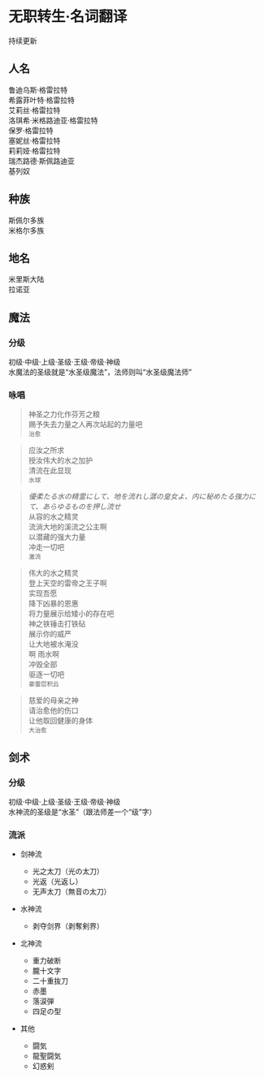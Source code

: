 # 无职转生·名词翻译
持续更新

## 人名
鲁迪乌斯·格雷拉特  
希露菲叶特·格雷拉特  
艾莉丝·格雷拉特  
洛琪希·米格路迪亚·格雷拉特  
保罗·格雷拉特  
塞妮丝·格雷拉特  
莉莉娅·格雷拉特  
瑞杰路德·斯佩路迪亚  
基列奴  

## 种族
斯佩尔多族  
米格尔多族  

## 地名
米里斯大陆  
拉诺亚  

## 魔法

### 分级
初级·中级·上级·圣级·王级·帝级·神级  
水魔法的圣级就是“水圣级魔法”，法师则叫“水圣级魔法师”  

### 咏唱

> 神圣之力化作芬芳之粮  
赐予失去力量之人再次站起的力量吧  
`治愈`  

> 应汝之所求  
授汝伟大的水之加护   
清流在此显现  
`水球`  

> *優柔たる水の精霊にして、地を流れし潺の皇女よ、内に秘めたる強力にて、あらゆるものを押し流せ*  
从容的水之精灵  
流淌大地的溪流之公主啊  
以潜藏的强大力量  
冲走一切吧  
`激流`

> 伟大的水之精灵  
登上天空的雷帝之王子啊  
实现吾愿  
降下凶暴的恩惠  
将力量展示给矮小的存在吧  
神之铁锤击打铁砧  
展示你的威严  
让大地被水淹没  
啊 雨水啊  
冲毁全部  
驱逐一切吧  
`豪雷层积云`  

> 慈爱的母亲之神  
请治愈他的伤口  
让他取回健康的身体  
`大治愈`  


## 剑术

### 分级 
初级·中级·上级·圣级·王级·帝级·神级  
水神流的圣级是“水圣”（跟法师差一个“级”字）

### 流派
+ 剑神流  
    - 光之太刀（光の太刀）  
    - 光返（光返し）  
    - 无声太刀（無音の太刀）  

+ 水神流  
    - 剥夺剑界（剥奪剣界）  

+ 北神流  
    - 重力破断  
    - 朧十文字  
    - 二十重抜刀  
    - 赤墨  
    - 落涙弾  
    - 四足の型  

+ 其他  
    - 闘気  
    - 龍聖闘気  
    - 幻惑剣  


